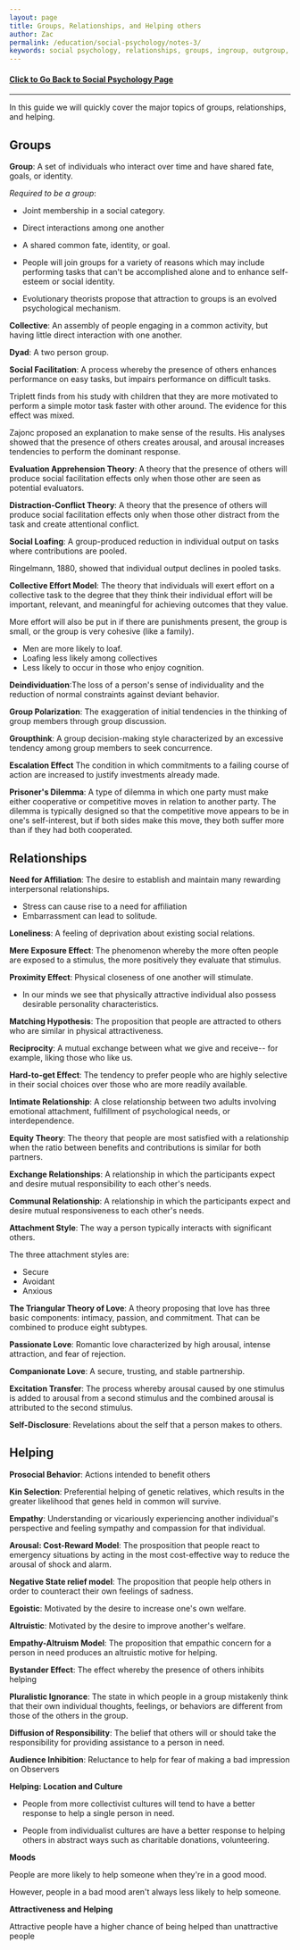 ```yaml
---
layout: page
title: Groups, Relationships, and Helping others
author: Zac
permalink: /education/social-psychology/notes-3/
keywords: social psychology, relationships, groups, ingroup, outgroup, helping, altruism
---
```


#### [Click to Go Back to Social Psychology Page](../)

-----------------------------------

In this guide we will quickly cover the major topics of groups, relationships, and helping.

## Groups

**Group**: A set of individuals who interact over time and have shared fate, goals, or identity.

_Required to be a group_: 

- Joint membership in a social category.
- Direct interactions among one another
- A shared common fate, identity, or goal.

- People will join groups for a variety of reasons which may include performing tasks that can't be accomplished alone and to enhance self-esteem or social identity.
- Evolutionary theorists propose that attraction to groups is an evolved psychological mechanism.

**Collective**: An assembly of people engaging in a common activity, but having little direct interaction with one another.

**Dyad**: A two person group.

**Social Facilitation**: A process whereby the presence of others enhances performance on easy tasks, but impairs performance on difficult tasks.

Triplett finds from his study with children that they are more motivated to perform a simple motor task faster with other around. The evidence for this effect was mixed.

Zajonc proposed an explanation to make sense of the results. His analyses showed that the presence of others creates arousal, and arousal increases tendencies to perform the dominant response.

**Evaluation Apprehension Theory**: A theory that the presence of others will produce social facilitation effects only when those other are seen as potential evaluators.

**Distraction-Conflict Theory**: A theory that the presence of others will produce social facilitation effects only when those other distract from the task and create attentional conflict.

**Social Loafing**: A group-produced reduction in individual output on tasks where contributions are pooled.

Ringelmann, 1880, showed that individual output declines in pooled tasks.



**Collective Effort Model**: The theory that individuals will exert effort on a collective task to the degree that they think their individual effort will be important, relevant, and meaningful for achieving outcomes that they value.

More effort will also be put in if there are punishments present, the group is small, or the group is very cohesive (like a family).

- Men are more likely to loaf.
- Loafing less likely among collectives
- Less likely to occur in those who enjoy cognition.


**Deindividuation**:The loss of a person's sense of individuality and the reduction of normal constraints against deviant behavior.

**Group Polarization**: The exaggeration of initial tendencies in the thinking of group members through group discussion.

**Groupthink**: A group decision-making style characterized by an excessive tendency among group members to seek concurrence.

**Escalation Effect** The condition in which commitments to a failing course of action are increased to justify investments already made.

**Prisoner's Dilemma**: A type of dilemma in which one party must make either cooperative or competitive moves in relation to another party. The dilemma is typically designed so that the competitive move appears to be in one's self-interest, but if both sides make this move, they both suffer more than if they had both cooperated.

## Relationships

**Need for Affiliation**: The desire to establish and maintain many rewarding interpersonal relationships.

- Stress can cause rise to a need for affiliation
- Embarrassment can lead to solitude.

**Loneliness**: A feeling of deprivation about existing social relations.

**Mere Exposure Effect**: The phenomenon whereby the more often people are exposed to a stimulus, the more positively they evaluate that stimulus.

**Proximity Effect**: Physical closeness of one another will stimulate.

- In our minds we see that physically attractive individual also possess desirable personality characteristics.

**Matching Hypothesis**: The proposition that people are attracted to others who are similar in physical attractiveness.

**Reciprocity**: A mutual exchange between what we give and receive-- for example, liking those who like us.

**Hard-to-get Effect**: The tendency to prefer people who are highly selective in their social choices over those who are more readily available.

**Intimate Relationship**: A close relationship between two adults involving emotional attachment, fulfillment of psychological needs, or interdependence.

**Equity Theory**: The theory that people are most satisfied with a relationship when the ratio between benefits and contributions is similar for both partners.

**Exchange Relationships**: A relationship in which the participants expect and desire mutual responsibility to each other's needs.

**Communal Relationship**: A relationship in which the participants expect and desire mutual responsiveness to each other's needs.

**Attachment Style**: The way a person typically interacts with significant others.

The three attachment styles are: 

- Secure
- Avoidant
- Anxious

**The Triangular Theory of Love**: A theory proposing that love has three basic components: intimacy, passion, and commitment. That can be combined to produce eight subtypes.

**Passionate Love**: Romantic love characterized by high arousal, intense attraction, and fear of rejection.

**Companionate Love**: A secure, trusting, and stable partnership.

**Excitation Transfer**: The process whereby arousal caused by one stimulus is added to arousal from a second stimulus and the combined arousal is attributed to the second stimulus.

**Self-Disclosure**: Revelations about the self that a person makes to others.

## Helping

**Prosocial Behavior**: Actions intended to benefit others

**Kin Selection**: Preferential helping of genetic relatives, which results in the greater likelihood that genes held in common will survive.

**Empathy**: Understanding or vicariously experiencing another individual's perspective and feeling sympathy and compassion for that individual.

**Arousal: Cost-Reward Model**: The prosposition that people react to emergency situations by acting in the most cost-effective way to reduce the arousal of shock and alarm.

**Negative State relief model**: The proposition that people help others in order to counteract their own feelings of sadness.

**Egoistic**: Motivated by the desire to increase one's own welfare.

**Altruistic**: Motivated by the desire to improve another's welfare.

**Empathy-Altruism Model**: The proposition that empathic concern for a person in need produces an altruistic motive for helping.

**Bystander Effect**: The effect whereby the presence of others inhibits helping

**Pluralistic Ignorance**: The state in which people in a group mistakenly think that their own individual thoughts, feelings, or behaviors are different from those of the others in the group.

**Diffusion of Responsibility**: The belief that others will or should take the responsibility for providing assistance to a person in need.

**Audience Inhibition**: Reluctance to help for fear of making a bad impression on Observers

**Helping: Location and Culture**

- People from more collectivist cultures will tend to have a better response to help a single person in need.

- People from individualist cultures are have a better response to helping others in abstract ways such as charitable donations, volunteering.

**Moods**

People are more likely to help someone when they're in a good mood.

However, people in a bad mood aren't always less likely to help someone.

**Attractiveness and Helping**

Attractive people have a higher chance of being helped than unattractive people








